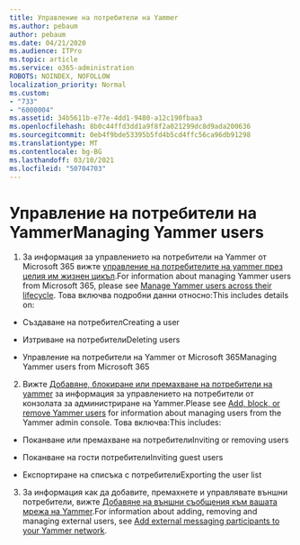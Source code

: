 ```yaml
---
title: Управление на потребители на Yammer
ms.author: pebaum
author: pebaum
ms.date: 04/21/2020
ms.audience: ITPro
ms.topic: article
ms.service: o365-administration
ROBOTS: NOINDEX, NOFOLLOW
localization_priority: Normal
ms.custom:
- "733"
- "6000004"
ms.assetid: 34b5611b-e77e-4dd1-9480-a12c190fbaa3
ms.openlocfilehash: 8b0c44ffd3dd1a9f8f2a021299dc8d9ada200636
ms.sourcegitcommit: 0eb4f9bde53395b5fd4b5cd4ffc56ca96db91298
ms.translationtype: MT
ms.contentlocale: bg-BG
ms.lasthandoff: 03/10/2021
ms.locfileid: "50704703"
---
```

# <a name="managing-yammer-users"></a><span data-ttu-id="1d159-102">Управление на потребители на Yammer</span><span class="sxs-lookup"><span data-stu-id="1d159-102">Managing Yammer users</span></span>

1. <span data-ttu-id="1d159-103">За информация за управлението на потребители на Yammer от Microsoft 365 вижте [управление на потребителите на yammer през целия им жизнен цикъл](https://docs.microsoft.com/yammer/manage-yammer-users/manage-users-across-their-lifecycle).</span><span class="sxs-lookup"><span data-stu-id="1d159-103">For information about managing Yammer users from Microsoft 365, please see [Manage Yammer users across their lifecycle](https://docs.microsoft.com/yammer/manage-yammer-users/manage-users-across-their-lifecycle).</span></span> <span data-ttu-id="1d159-104">Това включва подробни данни относно:</span><span class="sxs-lookup"><span data-stu-id="1d159-104">This includes details on:</span></span>

  - <span data-ttu-id="1d159-105">Създаване на потребител</span><span class="sxs-lookup"><span data-stu-id="1d159-105">Creating a user</span></span>

  - <span data-ttu-id="1d159-106">Изтриване на потребители</span><span class="sxs-lookup"><span data-stu-id="1d159-106">Deleting users</span></span>

  - <span data-ttu-id="1d159-107">Управление на потребители на Yammer от Microsoft 365</span><span class="sxs-lookup"><span data-stu-id="1d159-107">Managing Yammer users from Microsoft 365</span></span>

2. <span data-ttu-id="1d159-108">Вижте [Добавяне, блокиране или премахване на потребители на yammer](https://docs.microsoft.com/yammer/manage-yammer-users/add-block-or-remove-users) за информация за управлението на потребители от конзолата за администриране на Yammer.</span><span class="sxs-lookup"><span data-stu-id="1d159-108">Please see [Add, block, or remove Yammer users](https://docs.microsoft.com/yammer/manage-yammer-users/add-block-or-remove-users) for information about managing users from the Yammer admin console.</span></span> <span data-ttu-id="1d159-109">Това включва:</span><span class="sxs-lookup"><span data-stu-id="1d159-109">This includes:</span></span>

  - <span data-ttu-id="1d159-110">Поканване или премахване на потребители</span><span class="sxs-lookup"><span data-stu-id="1d159-110">Inviting or removing users</span></span>

  - <span data-ttu-id="1d159-111">Поканване на гости потребители</span><span class="sxs-lookup"><span data-stu-id="1d159-111">Inviting guest users</span></span>

  - <span data-ttu-id="1d159-112">Експортиране на списъка с потребители</span><span class="sxs-lookup"><span data-stu-id="1d159-112">Exporting the user list</span></span>

3. <span data-ttu-id="1d159-113">За информация как да добавите, премахнете и управлявате външни потребители, вижте [Добавяне на външни съобщения към вашата мрежа на Yammer](https://docs.microsoft.com/yammer/work-with-external-users/add-external-participants).</span><span class="sxs-lookup"><span data-stu-id="1d159-113">For information about adding, removing and managing external users, see [Add external messaging participants to your Yammer network](https://docs.microsoft.com/yammer/work-with-external-users/add-external-participants).</span></span>

